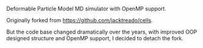 Deformable Particle Model MD simulator with OpenMP support.

Originally forked from https://github.com/jacktreado/cells.

But the code base changed dramatically over the years, with improved OOP designed structure and OpenMP support, I decided to detach the fork.
